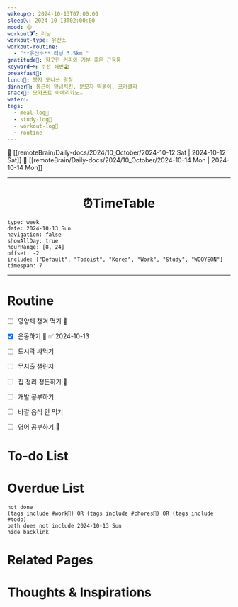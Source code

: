 ```yaml
---
wakeup🌞: 2024-10-13T07:00:00
sleep🌜: 2024-10-13T02:00:00
mood: 😄
workout🏋️: 러닝
workout-type: 유산소
workout-routine:
  - "**유산소** 러닝 3.5km "
gratitude🙏: 향긋한 커피와 기분 좋은 근육통
keyword🗝️: 주전 해변🏖️
breakfast🍳: 
lunch🍚: 봉자 도나쓰 왕창
dinner🥗: 동근이 양념치킨, 분모자 떡볶이, 코카콜라
snack🍬: 모카포트 아메리카노☕
water💧: 
tags:
  - meal-log📝
  - study-log📓
  - workout-log💪
  - routine
---
```


🔺 [[remoteBrain/Daily-docs/2024/10_October/2024-10-12 Sat | 2024-10-12 Sat]]
🔻 [[remoteBrain/Daily-docs/2024/10_October/2024-10-14 Mon | 2024-10-14 Mon]]
___
<h1> <center>⏰TimeTable </center> </h1>

```gEvent
type: week
date: 2024-10-13 Sun
navigation: false
showAllDay: true
hourRange: [8, 24]
offset: -2
include: ["Default", "Todoist", "Korea", "Work", "Study", "WOOYEON"]
timespan: 7
```

--- 


# Routine 

- [ ] 영양제 챙겨 먹기 🔼 
- [x] 운동하기 🔼 ✅ 2024-10-13
- [ ] 도시락 싸먹기 
- [ ] 무지출 챌린지 
- [ ] 집 정리·정돈하기 🔼
- [ ] 개발 공부하기
- [ ] 바깥 음식 안 먹기 
- [ ] 영어 공부하기 🔼 


# To-do List


# Overdue List
```tasks
not done
(tags include #work💼) OR (tags include #chores🧺) OR (tags include #todo)
path does not include 2024-10-13 Sun
hide backlink
```

# Related Pages



# Thoughts & Inspirations

